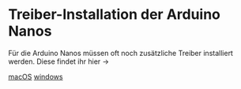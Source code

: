 # Treiber-Installation der Arduino Nanos


Für die Arduino Nanos müssen oft noch zusätzliche Treiber installiert werden. Diese findet ihr hier -> 

[macOS](http://www.wch.cn/downfile/178)
[windows](http://www.wch.cn/downfile/5)
